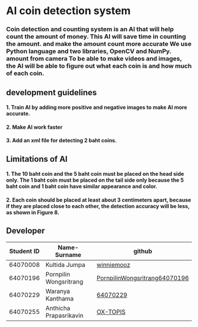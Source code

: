 # AI coin detection system
### Coin detection and counting system is an AI that will help count the amount of money. This AI will save time in counting the amount. and make the amount count more accurate We use Python language and two libraries, OpenCV and NumPy. amount from camera To be able to make videos and images, the AI ​​will be able to figure out what each coin is and how much of each coin.
## development guidelines
#### 1. Train AI by adding more positive and negative images to make AI more accurate.
#### 2. Make AI work faster
#### 3. Add an xml file for detecting 2 baht coins.

## Limitations of AI
#### 1. The 10 baht coin and the 5 baht coin must be placed on the head side only. The 1 baht coin must be placed on the tail side only because the 5 baht coin and 1 baht coin have similar appearance and color.
#### 2. Each coin should be placed at least about 3 centimeters apart, because if they are placed close to each other, the detection accuracy will be less, as shown in Figure 8.
####
## Developer
| Student ID  | Name-Surname | github      |
| ----------- | ----------- | ----------- |
| 64070008   | Kultida Jumpa        |[winniemooz](https://github.com/winniemooz)|
| 64070196   | Pornpilin Wongsritrang      | [PornpilinWongsritrang64070196](https://github.com/PornpilinWongsritrang64070196)   |
| 64070229   | Waranya Kanthama        | [64070229](https://github.com/64070229)   |
| 64070255   | Anthicha Prapasrikavin     | [OX-TOPIS](https://github.com/OX-TOPIS)     |

